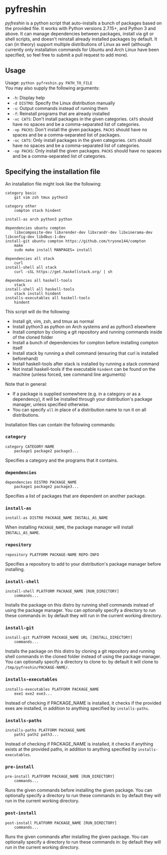 # pyfreshin

*pyfreshin* is a python script that auto-installs a bunch of packages based on
the provided file. It works with Python versions 2.7.15+, and Python 3 and
above. It can manage dependencies between packages, install via git or shell
scripts, and doesn't reinstall already installed packages by default. It can
(in theory) support multiple distributions of Linux as well (although currently
only installation commands for Ubuntu and Arch Linux have been specified, so
feel free to submit a pull request to add more).

## Usage

Usage: `python pyfreshin.py PATH_TO_FILE`  
You may also supply the following arguments:

- `-h`: Display help
- `-d DISTRO`: Specify the Linux distribution manually
- `-s`: Output commands instead of running them
- `-f`: Reinstall programs that are already installed
- `-xc CATS`: Don't install packages in the given categories. `CATS` should
  have no spaces and be a comma-separated list of categories.
- `-xp PACKS`: Don't install the given packages. `PACKS` should have no spaces
  and be a comma-separated list of packages.
- `-oc CATS`: Only install packages in the given categories. `CATS` should have
  no spaces and be a comma-separated list of categories.
- `-op PACKS`: Only install the given packages. `PACKS` should have no spaces
  and be a comma-separated list of categories.

## Specifying the installation file

An installation file might look like the following:

```
category basic
    git vim zsh tmux python3

category other
    compton stack hindent

install-as arch python3 python

dependencies ubuntu compton
    libxcomposite-dev libxrender-dev libxrandr-dev libxinerama-dev libconfig-dev libdbus-1-dev
install-git ubuntu compton https://github.com/tryone144/compton
    make
    sudo make install MANPAGES= install

dependencies all stack
    curl
install-shell all stack
    curl -sSL https://get.haskellstack.org/ | sh

dependencies all haskell-tools
    stack
install-shell all haskell-tools
    stack install hindent
installs-executables all haskell-tools
    hindent
```

This script will do the following:

- Install git, vim, zsh, and tmux as normal
- Install python3 as python on Arch systems and as python3 elsewhere
- Install compton by cloning a git repository and running commands inside of
  the cloned folder
- Install a bunch of dependencies for compton before installing compton itself
- Install stack by running a shell command (ensuring that curl is installed
  beforehand)
- Install haskell-tools after stack is installed by running a stack command
- Not install haskell-tools if the executable `hindent` can be found on the
  machine (unless forced, see command line arguments)

Note that in general:

- If a package is supplied somewhere (e.g. in a category or as a dependency),
  it will be installed through your distribution's package manager, unless
  specified otherwise.
- You can specify `all` in place of a distribution name to run it on all
  distributions.

Installation files can contain the following commands:

### `category`

```
category CATEGORY-NAME
    package1 package2 package3...
```

Specifies a category and the programs that it contains.

### `dependencies`

```
dependencies DISTRO PACKAGE_NAME
    package1 package2 package3...
```

Specifies a list of packages that are dependent on another package.

### `install-as`

```
install-as DISTRO PACKAGE_NAME INSTALL_AS_NAME
```

When installing `PACKAGE_NAME`, the package manager will install
`INSTALL_AS_NAME`.

### `repository`

```
repository PLATFORM PACKAGE-NAME REPO-INFO
```

Specifies a repository to add to your distribution's package manager before
installing.

### `install-shell`

```
install-shell PLATFORM PACKAGE_NAME [RUN_DIRECTORY]
    commands...
```

Installs the package on this distro by running shell commands instead of using
the package manager. You can optionally specify a directory to run these
commands in: by default they will run in the current working directory.

### `install-git`

```
install-git PLATFORM PACKAGE_NAME URL [INSTALL_DIRECTORY]
    commands...
```

Installs the package on this distro by cloning a git repository and running
shell commands in the cloned folder instead of using the package manager. You
can optionally specify a directory to clone to: by default it will clone to
`/tmp/pyfreshin/PACKAGE-NAME/`.

### `installs-executables`

```
installs-executables PLATFORM PACKAGE_NAME
    exe1 exe2 exe3...
```

Instead of checking if PACKAGE_NAME is installed, it checks if the provided
exes are installed, in addition to anything specified by `installs-paths`.

### `installs-paths`

```
installs-paths PLATFORM PACKAGE_NAME
    path1 path2 path3...
```

Instead of checking if PACKAGE_NAME is installed, it checks if anything exists
at the provided paths, in addition to anything specified by
`installs-executables`.

### `pre-install`

```
pre-install PLATFORM PACKAGE_NAME [RUN_DIRECTORY]
    commands...
```

Runs the given commands before installing the given package. You can optionally
specify a directory to run these commands in: by default they will run in the
current working directory.

### `post-install`

```
post-install PLATFORM PACKAGE_NAME [RUN_DIRECTORY]
    commands...
```

Runs the given commands after installing the given package. You can optionally
specify a directory to run these commands in: by default they will run in the
current working directory.
